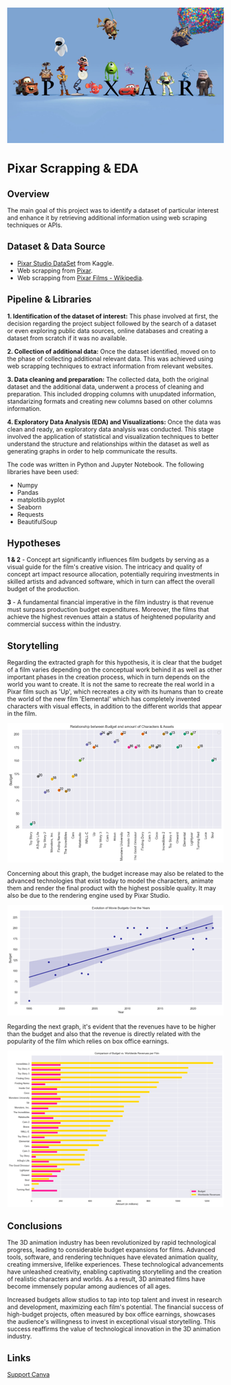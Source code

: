 ![pixar](https://github.com/niniet98/PROJECT-II/blob/main/images/pixar.jpg?raw=true)
# Pixar Scrapping & EDA

## Overview
The main goal of this project was to identify a dataset of particular interest and enhance it by retrieving additional information using web scraping techniques or APIs.

## Dataset & Data Source
- [Pixar Studio DataSet](https://www.kaggle.com/datasets/sandipdevre/pixar-studio12) from Kaggle.
- Web scrapping from [Pixar](https://www.pixar.com/).
- Web scrapping from [Pixar Films - Wikipedia](https://en.wikipedia.org/wiki/List_of_Pixar_films).


## Pipeline & Libraries

**1. Identification of the dataset of interest:**
This phase involved at first, the decision regarding the project subject followed by the search of a dataset or even exploring public data sources, online databases and creating a dataset from scratch if it was no available.

**2. Collection of additional data:**
Once the dataset identified, moved on to the phase of collecting additional relevant data. This was achieved using web scrapping techniques to extract information from relevant websites.

**3. Data cleaning and preparation:**
The collected data, both the original dataset and the additional data, underwent a process of cleaning and preparation. This included dropping columns with unupdated information, standarizing formats and creating new columns based on other columns information.

**4. Exploratory Data Analysis (EDA) and Visualizations:**
Once the data was clean and ready, an exploratory data analysis was conducted. This stage involved the application of statistical and visualization techniques to better understand the structure and relationships within the dataset as well as generating graphs in order to help communicate the results.

The code was written in Python and Jupyter Notebook. The following libraries have been used:
- Numpy
- Pandas
- matplotlib.pyplot
- Seaborn
- Requests
- BeautifulSoup

## Hypotheses
**1 & 2** - Concept art significantly influences film budgets by serving as a visual guide for the film's creative vision. The intricacy and quality of concept art impact resource allocation, potentially requiring investments in skilled artists and advanced software, which in turn can affect the overall budget of the production.

**3** - A fundamental financial imperative in the film industry is that revenue must surpass production budget expenditures. Moreover, the films that achieve the highest revenues attain a status of heightened popularity and commercial success within the industry.

## Storytelling

Regarding the extracted graph for this hypothesis, it is clear that the budget of a film varies depending on the conceptual work behind it as well as other important phases in the creation process, which in turn depends on the world you want to create. It is not the same to recreate the real world in a Pixar film such as 'Up', which recreates a city with its humans than to create the world of the new film 'Elemental' which has completely invented characters with visual effects, in addition to the different worlds that appear in the film.

![budget_art_design](https://github.com/niniet98/PROJECT-II/blob/main/figures/budget_art_design.png?raw=true)

Concerning about this graph, the budget increase may also be related to the advanced technologies that exist today to model the characters, animate them and render the final product with the highest possible quality. It may also be due to the rendering engine used by Pixar Studio.

![budget_over_years](https://github.com/niniet98/PROJECT-II/blob/main/figures/budget_over_years.png?raw=true)

Regarding the next graph, it's evident that the revenues have to be higher than the budget and also that the revenue is directly related with the popularity of the film which relies on box office earnings.

![budget_vs_revenue](https://github.com/niniet98/PROJECT-II/blob/main/figures/budget_vs_revenue.png?raw=true)

## Conclusions

The 3D animation industry has been revolutionized by rapid technological progress, leading to considerable budget expansions for films. Advanced tools, software, and rendering techniques have elevated animation quality, creating immersive, lifelike experiences. These technological advancements have unleashed creativity, enabling captivating storytelling and the creation of realistic characters and worlds. As a result, 3D animated films have become immensely popular among audiences of all ages.

Increased budgets allow studios to tap into top talent and invest in research and development, maximizing each film's potential. The financial success of high-budget projects, often measured by box office earnings, showcases the audience's willingness to invest in exceptional visual storytelling. This success reaffirms the value of technological innovation in the 3D animation industry.

## Links
[Support Canva](https://www.canva.com/design/DAFyvLtRtAg/2v18yy9IUpOimw4lw6XqHw/edit?utm_content=DAFyvLtRtAg&utm_campaign=designshare&utm_medium=link2&utm_source=sharebutton)